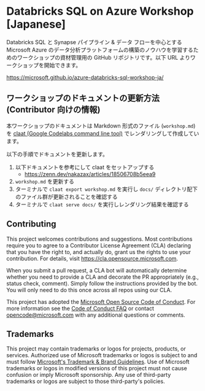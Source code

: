 # Databricks SQL on Azure Workshop [Japanese]
Databricks SQL と Synapse パイプライン & データ フローを中心とする Microsoft Azure のデータ分析プラットフォームの構築のノウハウを学習するためのワークショップの資材管理用の GitHub リポジトリです。以下 URL よりワークショップを開始できます。

https://microsoft.github.io/azure-databricks-sql-workshop-ja/

## ワークショップのドキュメントの更新方法 (Contributor 向けの情報)
本ワークショップのドキュメントは Markdown 形式のファイル (`workshop.md`) を [claat (Google Codelabs command line tool)](https://github.com/googlecodelabs/tools/tree/main/claat) でレンダリングして作成しています。

以下の手順でドキュメントを更新します。

1. 以下ドキュメントを参考にして claat をセットアップする
    - https://zenn.dev/nakazax/articles/18506708b5eea9
2. `workshop.md` を更新する
3. ターミナルで `claat export workshop.md` を実行し `docs/` ディレクトリ配下のファイル群が更新されることを確認する
4. ターミナルで `claat serve docs/` を実行しレンダリング結果を確認する

## Contributing
This project welcomes contributions and suggestions.  Most contributions require you to agree to a
Contributor License Agreement (CLA) declaring that you have the right to, and actually do, grant us
the rights to use your contribution. For details, visit https://cla.opensource.microsoft.com.

When you submit a pull request, a CLA bot will automatically determine whether you need to provide
a CLA and decorate the PR appropriately (e.g., status check, comment). Simply follow the instructions
provided by the bot. You will only need to do this once across all repos using our CLA.

This project has adopted the [Microsoft Open Source Code of Conduct](https://opensource.microsoft.com/codeofconduct/).
For more information see the [Code of Conduct FAQ](https://opensource.microsoft.com/codeofconduct/faq/) or
contact [opencode@microsoft.com](mailto:opencode@microsoft.com) with any additional questions or comments.

## Trademarks
This project may contain trademarks or logos for projects, products, or services. Authorized use of Microsoft 
trademarks or logos is subject to and must follow 
[Microsoft's Trademark & Brand Guidelines](https://www.microsoft.com/en-us/legal/intellectualproperty/trademarks/usage/general).
Use of Microsoft trademarks or logos in modified versions of this project must not cause confusion or imply Microsoft sponsorship.
Any use of third-party trademarks or logos are subject to those third-party's policies.
